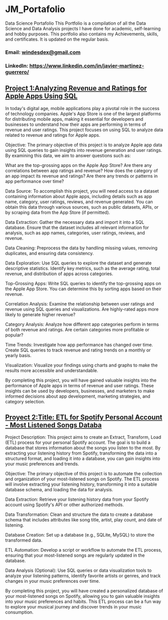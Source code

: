 # JM_Portafolio
Data Science Portafolio
This Portfolio is a compilation of all the Data Science and Data Analysis projects I have done for academic, self-learning and hobby purposes. This portfolio also contains my Achievements, skills, and certificates. It is updated on the regular basis.

### Email: windesdex@gmail.com

### LinkedIn: https://www.linkedin.com/in/javier-martinez-guerrero/


## [Project 1:Analyzing Revenue and Ratings for Apple Apps Using SQL ](https://github.com/Winsdex/JM_Portafolio.html/blob/main/ProyectApple.sql) 

In today's digital age, mobile applications play a pivotal role in the success of technology companies. Apple's App Store is one of the largest platforms for distributing mobile apps, making it essential for developers and businesses to understand how their apps are performing in terms of revenue and user ratings. This project focuses on using SQL to analyze data related to revenue and ratings for Apple apps.

Objective:
The primary objective of this project is to analyze Apple app data using SQL queries to gain insights into revenue generation and user ratings. By examining this data, we aim to answer questions such as:

What are the top-grossing apps on the Apple App Store?
Are there any correlations between app ratings and revenue?
How does the category of an app impact its revenue and ratings?
Are there any trends or patterns in app performance over time?

Data Source:
To accomplish this project, you will need access to a dataset containing information about Apple apps, including details such as app name, category, user ratings, reviews, and revenue generated. You can obtain this data through various sources, such as public datasets, APIs, or by scraping data from the App Store (if permitted).


Data Extraction: Gather the necessary data and import it into a SQL database. Ensure that the dataset includes all relevant information for analysis, such as app names, categories, user ratings, reviews, and revenue.

Data Cleaning: Preprocess the data by handling missing values, removing duplicates, and ensuring data consistency.

Data Exploration: Use SQL queries to explore the dataset and generate descriptive statistics. Identify key metrics, such as the average rating, total revenue, and distribution of apps across categories.

Top-Grossing Apps: Write SQL queries to identify the top-grossing apps on the Apple App Store. You can determine this by sorting apps based on their revenue.

Correlation Analysis: Examine the relationship between user ratings and revenue using SQL queries and visualizations. Are highly-rated apps more likely to generate higher revenue?

Category Analysis: Analyze how different app categories perform in terms of both revenue and ratings. Are certain categories more profitable or popular?

Time Trends: Investigate how app performance has changed over time. Create SQL queries to track revenue and rating trends on a monthly or yearly basis.

Visualization: Visualize your findings using charts and graphs to make the results more accessible and understandable.


By completing this project, you will have gained valuable insights into the performance of Apple apps in terms of revenue and user ratings. These insights can be used by developers, businesses, and marketers to make informed decisions about app development, marketing strategies, and category selection.



## [Proyect 2:Title: ETL for Spotify Personal Account - Most Listened Songs Databa ](https://github.com/Winsdex/JM_Portafolio.html/blob/main/sopfity.jpg)

Project Description:
This project aims to create an Extract, Transform, Load (ETL) process for your personal Spotify account. The goal is to build a database that stores information about the songs you listen to the most. By extracting your listening history from Spotify, transforming the data into a structured format, and loading it into a database, you can gain insights into your music preferences and trends.

Objective:
The primary objective of this project is to automate the collection and organization of your most-listened songs on Spotify. The ETL process will involve extracting your listening history, transforming it into a suitable database schema, and loading the data for analysis.

Data Extraction: Retrieve your listening history data from your Spotify account using Spotify's API or other authorized methods.

Data Transformation: Clean and structure the data to create a database schema that includes attributes like song title, artist, play count, and date of listening.

Database Creation: Set up a database (e.g., SQLite, MySQL) to store the transformed data.

ETL Automation: Develop a script or workflow to automate the ETL process, ensuring that your most-listened songs are regularly updated in the database.

Data Analysis (Optional): Use SQL queries or data visualization tools to analyze your listening patterns, identify favorite artists or genres, and track changes in your music preferences over time.

By completing this project, you will have created a personalized database of your most-listened songs on Spotify, allowing you to gain valuable insights into your music preferences and habits. This ETL process can be a fun way to explore your musical journey and discover trends in your music consumption.
